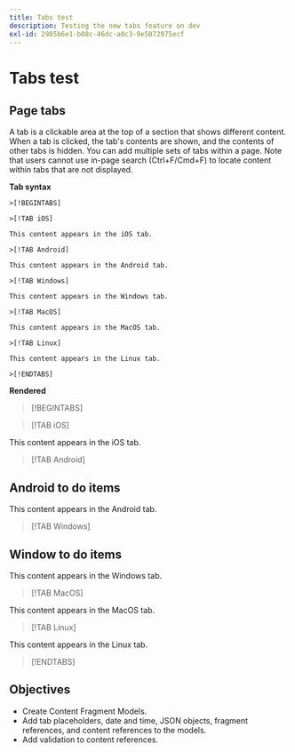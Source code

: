 ```yaml
---
title: Tabs test
description: Testing the new tabs feature on dev
exl-id: 2985b6e1-b08c-46dc-a0c3-9e5072975ecf
---
```

# Tabs test

## Page tabs

A tab is a clickable area at the top of a section that shows different content. When a tab is clicked, the tab's contents are shown, and the contents of other tabs is hidden. You can add multiple sets of tabs within a page. Note that users cannot use in-page search (Ctrl+F/Cmd+F) to locate content within tabs that are not displayed.

**Tab syntax**

```
>[!BEGINTABS]

>[!TAB iOS]

This content appears in the iOS tab.

>[!TAB Android]

This content appears in the Android tab.

>[!TAB Windows]

This content appears in the Windows tab.

>[!TAB MacOS]

This content appears in the MacOS tab.

>[!TAB Linux]

This content appears in the Linux tab.

>[!ENDTABS]
```

**Rendered**

>[!BEGINTABS]

>[!TAB iOS]

This content appears in the iOS tab.

>[!TAB Android]

## Android to do items

This content appears in the Android tab.

>[!TAB Windows]

## Window to do items

This content appears in the Windows tab.

>[!TAB MacOS]

This content appears in the MacOS tab.

>[!TAB Linux]

This content appears in the Linux tab.

>[!ENDTABS]

## Objectives

* Create Content Fragment Models.
* Add tab placeholders, date and time, JSON objects, fragment references, and content references to the models.
* Add validation to content references.
